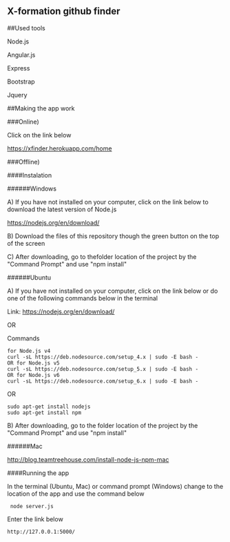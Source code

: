 ## X-formation github finder

##Used tools

Node.js

Angular.js

Express

Bootstrap

Jquery

##Making the app work

###Online)

Click on the link below

https://xfinder.herokuapp.com/home 


###Offline)


####Instalation


######Windows

A) If you have not installed on your computer, click on the link below to download the latest version of Node.js


https://nodejs.org/en/download/


B) Download the files of this repository though the green button on the top of the screen


C) After downloading, go to thefolder location of the project by the "Command Prompt" and use "npm install"


######Ubuntu

A) If you have not installed on your computer, click on the link below or do one of the following commands below in the terminal

Link:
https://nodejs.org/en/download/

OR

Commands

    for Node.js v4
    curl -sL https://deb.nodesource.com/setup_4.x | sudo -E bash -
    OR for Node.js v5
    curl -sL https://deb.nodesource.com/setup_5.x | sudo -E bash -
    OR for Node.js v6
    curl -sL https://deb.nodesource.com/setup_6.x | sudo -E bash -
    
OR

    sudo apt-get install nodejs
    sudo apt-get install npm
    

B) After downloading, go to the folder location of the project by the "Command Prompt" and use "npm install"


######Mac

http://blog.teamtreehouse.com/install-node-js-npm-mac


####Running the app

In the terminal (Ubuntu, Mac) or command prompt (Windows) change to the location of the app and use the command below
    
     node server.js

Enter the link below

    http://127.0.0.1:5000/
